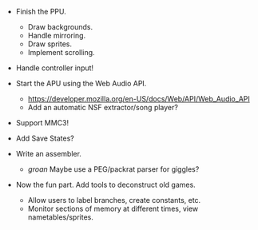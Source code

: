 * Finish the PPU.
  * Draw backgrounds.
  * Handle mirroring.
  * Draw sprites.
  * Implement scrolling.

* Handle controller input!
* Start the APU using the Web Audio API.
  * https://developer.mozilla.org/en-US/docs/Web/API/Web_Audio_API
  * Add an automatic NSF extractor/song player?

* Support MMC3!
* Add Save States?
* Write an assembler.
  * *groan* Maybe use a PEG/packrat parser for giggles?
* Now the fun part. Add tools to deconstruct old games.
  * Allow users to label branches, create constants, etc.
  * Monitor sections of memory at different times, view nametables/sprites.
